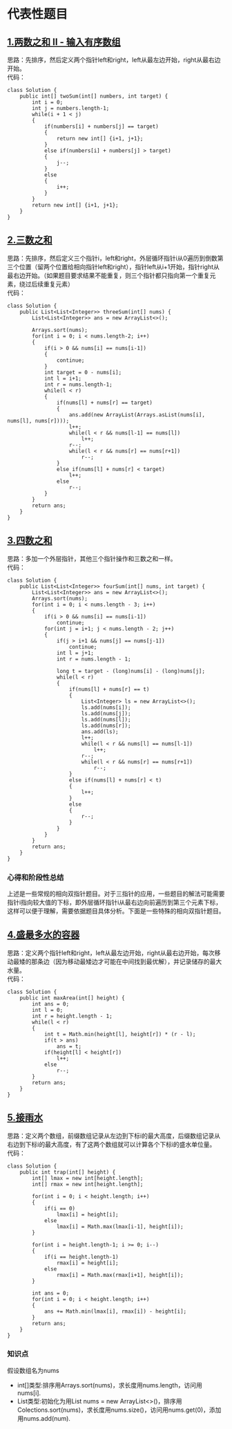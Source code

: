 # 代表性题目
## [1.两数之和 II - 输入有序数组](https://leetcode.cn/problems/two-sum-ii-input-array-is-sorted/description/)
思路：先排序，然后定义两个指针left和right，left从最左边开始，right从最右边开始。  
代码：
```
class Solution {
    public int[] twoSum(int[] numbers, int target) {
        int i = 0;
        int j = numbers.length-1;
        while(i + 1 < j)
        {
            if(numbers[i] + numbers[j] == target)
            {
                return new int[] {i+1, j+1};
            }
            else if(numbers[i] + numbers[j] > target)
            {
                j--;
            }
            else
            {
                i++;
            }
        }
        return new int[] {i+1, j+1};
    }
}
```

## [2.三数之和](https://leetcode.cn/problems/3sum/description/)
思路：先排序，然后定义三个指针i，left和right，外层循环指针i从0遍历到倒数第三个位置（留两个位置给相向指针left和right），指针left从i+1开始，指针right从最右边开始。（如果题目要求结果不能重复，则三个指针都只指向第一个重复元素，绕过后续重复元素）  
代码：
```
class Solution {
    public List<List<Integer>> threeSum(int[] nums) {
        List<List<Integer>> ans = new ArrayList<>();

        Arrays.sort(nums);
        for(int i = 0; i < nums.length-2; i++)
        {
            if(i > 0 && nums[i] == nums[i-1])    
            {
                continue;
            }
            int target = 0 - nums[i];
            int l = i+1;
            int r = nums.length-1;
            while(l < r)
            {
                if(nums[l] + nums[r] == target)
                {
                    ans.add(new ArrayList(Arrays.asList(nums[i], nums[l], nums[r])));
                    l++;
                    while(l < r && nums[l-1] == nums[l])
                        l++;
                    r--;
                    while(l < r && nums[r] == nums[r+1])
                        r--;
                }
                else if(nums[l] + nums[r] < target)
                    l++;
                else
                    r--;
            }
        }
        return ans;
    }
}
```

## [3.四数之和](https://leetcode.cn/problems/4sum/description/)
思路：多加一个外层指针，其他三个指针操作和三数之和一样。  
代码：
```
class Solution {
    public List<List<Integer>> fourSum(int[] nums, int target) {
        List<List<Integer>> ans = new ArrayList<>();
        Arrays.sort(nums);
        for(int i = 0; i < nums.length - 3; i++)
        {
            if(i > 0 && nums[i] == nums[i-1])
                continue;
            for(int j = i+1; j < nums.length - 2; j++)
            {
                if(j > i+1 && nums[j] == nums[j-1])
                    continue;
                int l = j+1;
                int r = nums.length - 1;

                long t = target - (long)nums[i] - (long)nums[j];
                while(l < r)
                {
                    if(nums[l] + nums[r] == t)
                    {
                        List<Integer> ls = new ArrayList<>();
                        ls.add(nums[i]);
                        ls.add(nums[j]);
                        ls.add(nums[l]);
                        ls.add(nums[r]);
                        ans.add(ls);
                        l++;
                        while(l < r && nums[l] == nums[l-1])
                            l++;
                        r--;
                        while(l < r && nums[r] == nums[r+1])
                            r--;
                    }
                    else if(nums[l] + nums[r] < t)
                    {
                        l++;
                    }
                    else
                    {
                        r--;
                    }
                }
            }
        }
        return ans;
    }
}
```

### 心得和阶段性总结
上述是一些常规的相向双指针题目。对于三指针的应用，一些题目的解法可能需要指针i指向较大值的下标，即外层循环指针i从最右边向前遍历到第三个元素下标，这样可以便于理解，需要依据题目具体分析。下面是一些特殊的相向双指针题目。

## [4.盛最多水的容器](https://leetcode.cn/problems/container-with-most-water/description/)
思路：定义两个指针left和right，left从最左边开始，right从最右边开始，每次移动最矮的那条边（因为移动最矮边才可能在中间找到最优解），并记录储存的最大水量。  
代码：
```
class Solution {
    public int maxArea(int[] height) {
        int ans = 0;
        int l = 0;
        int r = height.length - 1;
        while(l < r)
        {
            int t = Math.min(height[l], height[r]) * (r - l);
            if(t > ans)
                ans = t;
            if(height[l] < height[r])
                l++;
            else
                r--;
        }
        return ans;
    }
}
```

## [5.接雨水](https://leetcode.cn/problems/trapping-rain-water/description/)
思路：定义两个数组，前缀数组记录从左边到下标i的最大高度，后缀数组记录从右边到下标i的最大高度，有了这两个数组就可以计算各个下标i的盛水单位量。  
代码：
```
class Solution {
    public int trap(int[] height) {
        int[] lmax = new int[height.length];
        int[] rmax = new int[height.length];

        for(int i = 0; i < height.length; i++)
        {
            if(i == 0)
                lmax[i] = height[i];
            else
                lmax[i] = Math.max(lmax[i-1], height[i]);
        }   

        for(int i = height.length-1; i >= 0; i--)
        {
            if(i == height.length-1)
                rmax[i] = height[i];
            else
                rmax[i] = Math.max(rmax[i+1], height[i]);
        }

        int ans = 0;
        for(int i = 0; i < height.length; i++)
        {
            ans += Math.min(lmax[i], rmax[i]) - height[i];
        }
        return ans;
    }
}
```

### 知识点
假设数组名为nums  
- int[]类型:排序用Arrays.sort(nums)，求长度用nums.length，访问用nums[i].
- List类型:初始化为用List nums = new ArrayList<>()，排序用Colections.sort(nums)，求长度用nums.size()，访问用nums.get(0)，添加用nums.add(num).
